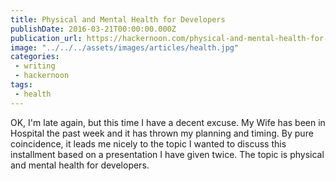 ```yaml
---
title: Physical and Mental Health for Developers
publishDate: 2016-03-21T00:00:00.000Z
publication_url: https://hackernoon.com/physical-and-mental-health-for-developers-4706217c7839#.l0vus45n4
image: "../../../assets/images/articles/health.jpg"
categories:
 - writing
 - hackernoon
tags:
 - health
---
```


OK, I'm late again, but this time I have a decent excuse. My Wife has been in Hospital the past week and it has thrown my planning and timing. By pure coincidence, it leads me nicely to the topic I wanted to discuss this installment based on a presentation I have given twice. The topic is physical and mental health for developers.
